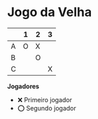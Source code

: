 # Jogo da Velha

|   | 1 | 2 | 3 |
|---|---|---|---|
| A | O | X |   |
| B |   | O |   |
| C |   |   | X |

**Jogadores**

- ❌ Primeiro jogador 
- ⭕ Segundo jogador